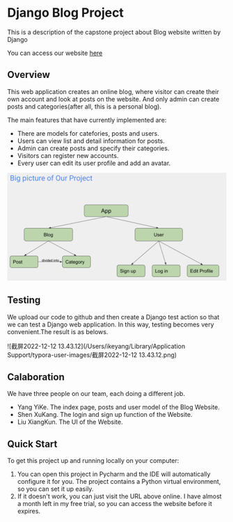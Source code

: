 # Django Blog Project

This is a description of the capstone project about Blog website written by Django

You can access our website [here](https://web-production-0f7e.up.railway.app/)

## Overview

This web application creates an online blog, where visitor can create their own account and look at posts on the website. And only admin can create posts and categories(after all, this is a personal blog).

The main features that have currently implemented are:

- There are models for catefories, posts and users.
- Users can view list and detail information for posts.
- Admin can create posts and specify their categories.
- Visitors can register new accounts.
- Every user can edit its user profile and add an avatar.

![截屏2022-12-10 21.58.59](https://raw.githubusercontent.com/zhinendemofasshi/django_blog/main/static/index.png)

## Testing

We upload our code to github and then create a Django test action so that we can test a Django web application. In this way, testing becomes very convenient.The result is as belows.

![截屏2022-12-12 13.43.12](/Users/ikeyang/Library/Application Support/typora-user-images/截屏2022-12-12 13.43.12.png)

## Calaboration

We have three people on our team, each doing a different job.

- Yang YiKe. The index page, posts and user model of the Blog Website.
- Shen XuKang. The login and sign up function of the Website.
- Liu XiangKun. The UI of the Website.

## Quick Start

To get this project up and running locally on your computer:

1. You can open this project in Pycharm and the IDE will automatically configure it for you. The project contains a Python virtual environment, so you can set it up easily.
2. If it doesn't work, you can just visit the URL above online. I have almost a month left in my free trial, so you can access the website  before it expires.
